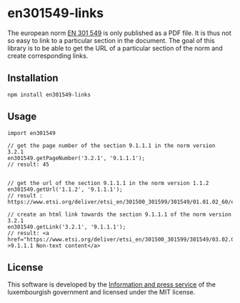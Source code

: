 # en301549-links

The european norm [EN 301 549](https://www.etsi.org/deliver/etsi_en/301500_301599/301549/03.02.01_60/en_301549v030201p.pdf) is only published as a PDF file. It is thus not so easy to link to a particular section in the document. The goal of this library is to be able to get the URL of a particular section of the norm and create corresponding links.

## Installation

```
npm install en301549-links
```

## Usage

```
import en301549

// get the page number of the section 9.1.1.1 in the norm version 3.2.1 
en301549.getPageNumber('3.2.1', '9.1.1.1');
// result: 45


// get the url of the section 9.1.1.1 in the norm version 1.1.2
en301549.getUrl('1.1.2', '9.1.1.1');
// result : https://www.etsi.org/deliver/etsi_en/301500_301599/301549/01.01.02_60/en_301549v010102p.pdf#page=41'

// create an html link towards the section 9.1.1.1 of the norm version 3.2.1
en301549.getLink('3.2.1', '9.1.1.1');
// result: <a href="https://www.etsi.org/deliver/etsi_en/301500_301599/301549/03.02.01_60/en_301549v030201p.pdf#page=45" >9.1.1.1 Non-text content</a>
```

## License
This software is developed by the [Information and press service](https://sip.gouvernement.lu/en.html) of the luxembourgish government and licensed under the MIT license.